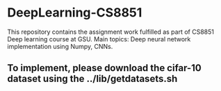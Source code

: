 # DeepLearning-CS8851
This repository contains the assignment work fulfilled as part of CS8851 Deep learning course at GSU. Main topics: Deep neural network implementation using Numpy, CNNs.

## To implement, please download the cifar-10 dataset using the ../lib/getdatasets.sh
